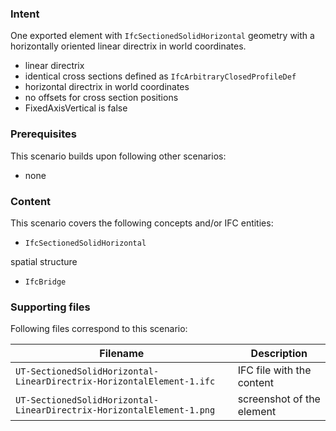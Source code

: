 ### Intent

One exported element with `IfcSectionedSolidHorizontal` geometry with a horizontally oriented linear directrix in world coordinates.

- linear directrix
- identical cross sections defined as `IfcArbitraryClosedProfileDef`
- horizontal directrix in world coordinates
- no offsets for cross section positions
- FixedAxisVertical is false

### Prerequisites

This scenario builds upon following other scenarios:

- none

### Content

This scenario covers the following concepts and/or IFC entities:

- `IfcSectionedSolidHorizontal`

spatial structure

- `IfcBridge`

### Supporting files

Following files correspond to this scenario:

| Filename                            				        | Description                               |
|-----------------------------------------------------------------------|-------------------------------------------|
| `UT-SectionedSolidHorizontal-LinearDirectrix-HorizontalElement-1.ifc` | IFC file with the content                 |
| `UT-SectionedSolidHorizontal-LinearDirectrix-HorizontalElement-1.png` | screenshot of the element                 |

